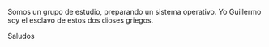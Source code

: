 Somos un grupo de estudio, preparando un sistema operativo. Yo Guillermo soy el esclavo de estos dos dioses griegos.

Saludos
